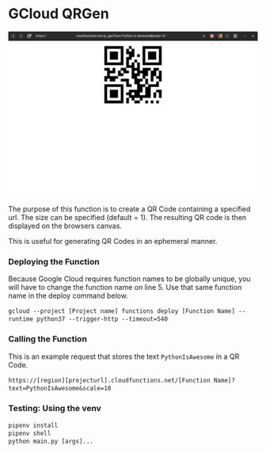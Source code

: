 # GCloud QRGen

<div style="align:center">
<img src="https://raw.githubusercontent.com/mikeymop/gcloudqrgen/master/example.png?token=AA6RJGIT26OPNP7UR3TORLS47GP52" width="600">
</div>

The purpose of this function is to create a QR Code containing a specified url. The size can be specified (default = 1). The resulting QR code is then displayed on the browsers canvas. 

This is useful for generating QR Codes in an ephemeral manner.

### Deploying the Function

Because Google Cloud requires function names to be globally unique, you will have to change the function name on line 5. Use that same function name in the deploy command below.

```
gcloud --project [Project name] functions deploy [Function Name] --runtime python37 --trigger-http --timeout=540
```

### Calling the Function

This is an example request that stores the text `PythonIsAwesome` in a QR Code.
```
https://[region][projecturl].cloudfunctions.net/[Function Name]?text=PythonIsAwesome&scale=10
```

### Testing: Using the venv

```
pipenv install
pipenv shell
python main.py [args]...
```
